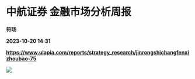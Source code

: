 # 中航证券 金融市场分析周报
**符旸**

**2023-10-20 14:31**

**https://www.ulapia.com/reports/strategy_research/jinrongshichangfenxizhoubao-75**

![](https://img.ulapia.com/thumbnails/strategy_research/20231020/H3_AP202310191602133694_1.jpg)